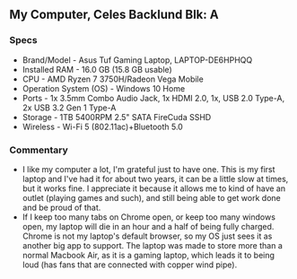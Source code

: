 ## My Computer, Celes Backlund Blk: A
### Specs
* Brand/Model - Asus Tuf Gaming Laptop, LAPTOP-DE6HPHQQ
* Installed RAM - 16.0 GB (15.8 GB usable)
* CPU - AMD Ryzen 7 3750H/Radeon Vega Mobile 
* Operation System (OS) - Windows 10 Home
* Ports - 1x 3.5mm Combo Audio Jack, 1x HDMI 2.0, 1x, USB 2.0 Type-A, 2x USB 3.2 Gen 1 Type-A
* Storage - 1TB 5400RPM 2.5" SATA FireCuda SSHD
* Wireless - Wi-Fi 5 (802.11ac)+Bluetooth 5.0 

### Commentary
* I like my computer a lot, I'm grateful just to have one. This is my first laptop and I've had it for about two years, it can be a little slow at times, but it works fine. I appreciate it because it allows me to kind of have an outlet (playing games and such), and still being able to get work done and be proud of that. 
* If I keep too many tabs on Chrome open, or keep too many windows open, my laptop will die in an hour and a half of being fully charged. Chrome is not my laptop's default browser, so my OS just sees it as another big app to support. The laptop was made to store more than a normal Macbook Air, as it is a gaming laptop, which leads it to being loud (has fans that are connected with copper wind pipe).  
